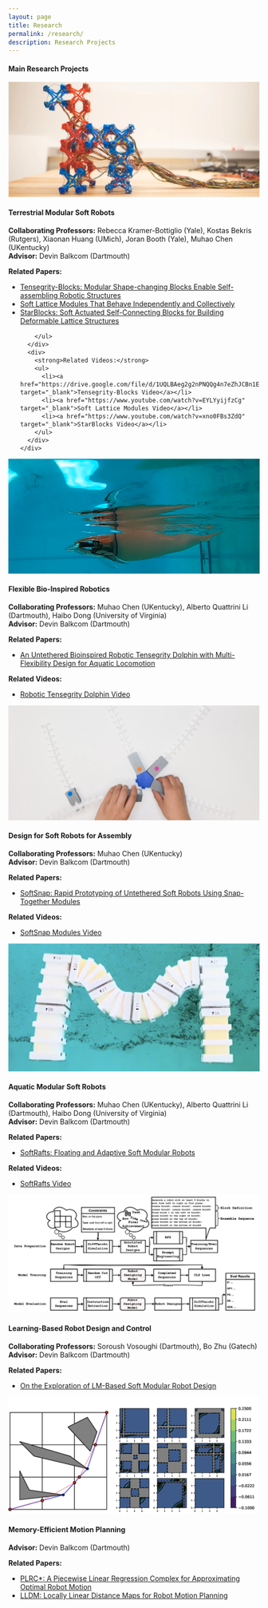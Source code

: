 ```yaml
---
layout: page
title: Research
permalink: /research/
description: Research Projects
---
```



#### __Main Research Projects__


<div class="projects-grid">

  <!-- Terrestrial Modular Soft Robots -->
  <div class="project-item" onclick="toggleDetails(this)">
    <div class="project-image-container">
      <img src="../assets/img/teasers/proj1.png" alt="Terrestrial Modular Soft Robots">
      <div class="overlay-text">
        <h4>Terrestrial Modular Soft Robots</h4>
      </div>
    </div>
    <div class="project-details">
      <p>
        <strong>Collaborating Professors:</strong> Rebecca Kramer-Bottiglio (Yale), Kostas Bekris (Rutgers), Xiaonan Huang (UMich), Joran Booth (Yale), Muhao Chen (UKentucky)<br>
        <strong>Advisor:</strong> Devin Balkcom (Dartmouth)<br>
      </p>
      <div>
        <strong>Related Papers:</strong>
        <ul>
          <li><a href="assets/documents/papers/Tensegrity-Blocks.pdf" target="_blank">Tensegrity-Blocks: Modular Shape-changing Blocks Enable Self-assembling Robotic Structures</a></li>
          <li><a href="assets/documents/papers/soft1.pdf" target="_blank">Soft Lattice Modules That Behave Independently and Collectively</a></li>
          <li><a href="assets/documents/papers/soft2.pdf" target="_blank">StarBlocks: Soft Actuated Self-Connecting Blocks for Building Deformable Lattice Structures</a></li>
          
        </ul>
      </div>
      <div>
        <strong>Related Videos:</strong>
        <ul>
          <li><a href="https://drive.google.com/file/d/1UQLBAeg2g2nPNQQg4n7eZhJCBn1EARRs/preview" target="_blank">Tensegrity-Blocks Video</a></li>
          <li><a href="https://www.youtube.com/watch?v=EYLYyijfzCg" target="_blank">Soft Lattice Modules Video</a></li>
          <li><a href="https://www.youtube.com/watch?v=xno0FBs3ZdQ" target="_blank">StarBlocks Video</a></li>
        </ul>
      </div>
    </div>
  </div>

  <!-- Bio-Inspired Robotics -->
  <div class="project-item" onclick="toggleDetails(this)">
    <div class="project-image-container">
      <img src="../assets/img/teasers/proj2.png" alt="Flexible Bio-Inspired Robotics">
      <div class="overlay-text">
        <h4>Flexible Bio-Inspired Robotics</h4>
      </div>
    </div>
    <div class="project-details">
      <p>
        <strong>Collaborating Professors:</strong> Muhao Chen (UKentucky), Alberto Quattrini Li (Dartmouth), Haibo Dong (University of Virginia)<br>
        <strong>Advisor:</strong> Devin Balkcom (Dartmouth)<br>
      </p>
      <div>
        <strong>Related Papers:</strong>
        <ul>
          <li><a href="assets/documents/papers/dolphin.pdf" target="_blank">An Untethered Bioinspired Robotic Tensegrity Dolphin with Multi-Flexibility Design for Aquatic Locomotion</a></li>
        </ul>
      </div>
      <div>
        <strong>Related Videos:</strong>
        <ul>
          <li><a href="https://www.youtube.com/watch?v=avUUYTJ178g" target="_blank">Robotic Tensegrity Dolphin Video</a></li>
        </ul>
      </div>
    </div>
  </div>

  <!-- Assembly Soft Robots -->
  <div class="project-item" onclick="toggleDetails(this)">
    <div class="project-image-container">
      <img src="../assets/img/teasers/proj3.png" alt="Design for Soft Robots for Assembly">
      <div class="overlay-text">
        <h4>Design for Soft Robots for Assembly</h4>
      </div>
    </div>
    <div class="project-details">
      <p>
        <strong>Collaborating Professors:</strong> Muhao Chen (UKentucky)<br>
        <strong>Advisor:</strong> Devin Balkcom (Dartmouth)<br>
      </p>
      <div>
        <strong>Related Papers:</strong>
        <ul>
          <li><a href="assets/documents/papers/softsnap.pdf" target="_blank">SoftSnap: Rapid Prototyping of Untethered Soft Robots Using Snap-Together Modules</a></li>
        </ul>
      </div>
      <div>
        <strong>Related Videos:</strong>
        <ul>
          <li><a href="https://www.youtube.com/watch?v=SWuYzo7xSno" target="_blank">SoftSnap Modules Video</a></li>
        </ul>
      </div>
    </div>
  </div>

  <!-- Aquatic Modular Soft Robots -->
  <div class="project-item" onclick="toggleDetails(this)">
    <div class="project-image-container">
      <img src="../assets/img/teasers/m-word.png" alt="Aquatic Modular Soft Robots">
      <div class="overlay-text">
        <h4>Aquatic Modular Soft Robots</h4>
      </div>
    </div>
    <div class="project-details">
      <p>
        <strong>Collaborating Professors:</strong> Muhao Chen (UKentucky), Alberto Quattrini Li (Dartmouth), Haibo Dong (University of Virginia)<br>
        <strong>Advisor:</strong> Devin Balkcom (Dartmouth)<br>
      </p>
      <div>
        <strong>Related Papers:</strong>
        <ul>
          <li><a href="assets/documents/papers/SoftRaft.pdf" target="_blank">SoftRafts: Floating and Adaptive Soft Modular Robots</a></li>
        </ul>
      </div>
      <div>
        <strong>Related Videos:</strong>
        <ul>
          <li><a href="https://drive.google.com/file/d/1fY3anskQE_okj0axE6tPutMyHkgNZe5w/preview" target="_blank">SoftRafts Video</a></li>
        </ul>
      </div>
    </div>
  </div>

  <!-- Learning-Based Robot Design -->
  <div class="project-item" onclick="toggleDetails(this)">
    <div class="project-image-container">
      <img src="../assets/img/teasers/learning.png" alt="Learning-Based Robot Design">
      <div class="overlay-text">
        <h4>Learning-Based Robot Design and Control</h4>
      </div>
    </div>
    <div class="project-details">
      <p>
        <strong>Collaborating Professors:</strong> Soroush Vosoughi (Dartmouth), Bo Zhu (Gatech)<br>
        <strong>Advisor:</strong> Devin Balkcom (Dartmouth)<br>
      </p>
      <div>
        <strong>Related Papers:</strong>
        <ul>
          <li><a href="assets/documents/papers/learning.pdf" target="_blank">On the Exploration of LM-Based Soft Modular Robot Design</a></li>
        </ul>
      </div>
      <div>
        <!-- <strong>Related Videos:</strong>
        <ul>
          <li><a href="https://arxiv.org/pdf/2411.00345" target="_blank">Learning-Based Robot Design Video</a></li>
        </ul> -->
      </div>
    </div>
  </div>

  <!-- Memory-Efficient Motion Planning -->
  <div class="project-item" onclick="toggleDetails(this)">
    <div class="project-image-container">
      <img src="../assets/img/teasers/proj4.png" alt="Memory-Efficient Motion Planning">
      <div class="overlay-text">
        <h4>Memory-Efficient Motion Planning</h4>
      </div>
    </div>
    <div class="project-details">
      <p>
        <strong>Advisor:</strong> Devin Balkcom (Dartmouth)<br>
      </p>
      <div>
        <strong>Related Papers:</strong>
        <ul>
          <li><a href="assets/documents/papers/plrc.pdf" target="_blank">PLRC*: A Piecewise Linear Regression Complex for Approximating Optimal Robot Motion</a></li>
          <li><a href="assets/documents/papers/lldm.pdf" target="_blank">LLDM: Locally Linear Distance Maps for Robot Motion Planning</a></li>
        </ul>
      </div>
      <div>
        <!-- <strong>Related Videos:</strong>
        <ul>
          <li><a href="https://www.youtube.com/watch?v=dummy_video_1" target="_blank">Motion Planning Video 1</a></li>
        </ul> -->
      </div>
    </div>
  </div>

</div>

<script>
function toggleDetails(element) {
  const projectItem = element.closest('.project-item');
  const details = projectItem.querySelector('.project-details');
  if (details.style.maxHeight) {
    details.style.maxHeight = null;
  } else {
    details.style.maxHeight = details.scrollHeight + "px";
  }
}
</script>


